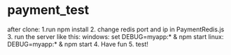 # payment_test
after clone:
1.run npm install
2. change redis port and ip in PaymentRedis.js
3. run the server like this:
	windows:
		set DEBUG=myapp:* & npm start
	linux:
		DEBUG=myapp:* & npm start
4. Have fun
5. test!
		


